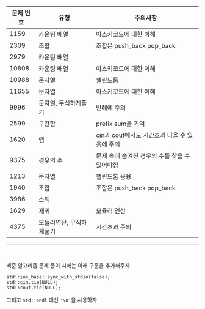 |문제 번호|유형|주의사항|
|---|---|---|
|1159|카운팅 배열|아스키코드에 대한 이해|
|2309|조합|조합은 push_back pop_back|
|2979|카운팅 배열||
|10808|카운팅 배열|아스키코드에 대한 이해|
|10988|문자열|팰린드롬|
|11655|문자열|아스키코드에 대한 이해|
|9996|문자열, 무식하게풀기|반례에 주의|
|2599|구간합|prefix sum을 기억|
|1620|맵|cin과 cout에서도 시간초과 나올 수 있음에 주의|
|9375|경우의 수|문제 속에 숨겨진 경우의 수를 찾을 수 있어야함|
|1213|문자열|팰린드롬 응용|
|1940|조합|조합은 push_back pop_back|
|3986|스택||
|1629|재귀|모듈러 연산|
|4375|모듈러연산, 무식하게풀기|시간초과 주의|

---

<br>

백준 알고리즘 문제 풀이 시에는 아래 구문을 추가해주자
```
std::ios_base::sync_with_stdio(false);
std::cin.tie(NULL);
std::cout.tie(NULL);
```
그리고 `std::endl` 대신 `'\n'`을 사용하자